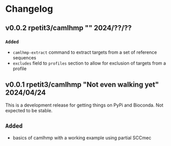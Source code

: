 
# Changelog

## v0.0.2 rpetit3/camlhmp "" 2024/??/??

### `Added`

- `camlhmp-extract` command to extract targets from a set of reference sequences
- `excludes` field to `profiles` section to allow for exclusion of targets from a profile

## v0.0.1 rpetit3/camlhmp "Not even walking yet" 2024/04/24

This is a development release for getting things on PyPi and Bioconda. Not expected to be stable.

## `Added`

- basics of camlhmp with a working example using partial SCCmec
